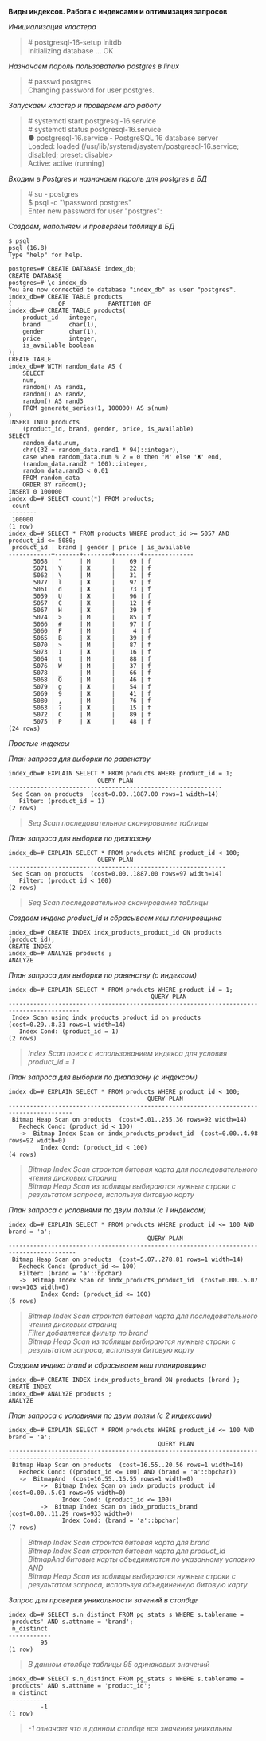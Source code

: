 **Виды индексов. Работа с индексами и оптимизация запросов**  
  
*Инициализация кластера*  
> \# postgresql-16-setup initdb  
> Initializing database ... OK  
  
*Назначаем пароль пользователю postgres в linux*  
> \# passwd postgres  
> Changing password for user postgres.  
  
*Запускаем кластер и проверяем его работу*  
> \# systemctl start postgresql-16.service  
> \# systemctl status postgresql-16.service  
> ● postgresql-16.service - PostgreSQL 16 database server  
> Loaded: loaded (/usr/lib/systemd/system/postgresql-16.service; disabled; preset: disable>  
> Active: active (running)  
  
*Входим в Postgres и назначаем пароль для postgres в БД*  
> \# su - postgres  
> \$ psql -c "\password postgres"  
> Enter new password for user "postgres":  
  
*Создаем, наполняем и проверяем таблицу в БД*  
```
$ psql 
psql (16.8)
Type "help" for help.

postgres=# CREATE DATABASE index_db;
CREATE DATABASE
postgres=# \c index_db 
You are now connected to database "index_db" as user "postgres".
index_db=# CREATE TABLE products 
(             OF            PARTITION OF  
index_db=# CREATE TABLE products(
    product_id   integer,
    brand        char(1),
    gender       char(1),
    price        integer,
    is_available boolean
);
CREATE TABLE
index_db=# WITH random_data AS (
    SELECT
    num,
    random() AS rand1,
    random() AS rand2,
    random() AS rand3
    FROM generate_series(1, 100000) AS s(num)
)
INSERT INTO products
    (product_id, brand, gender, price, is_available)
SELECT
    random_data.num,
    chr((32 + random_data.rand1 * 94)::integer),
    case when random_data.num % 2 = 0 then 'М' else 'Ж' end,
    (random_data.rand2 * 100)::integer,
    random_data.rand3 < 0.01
    FROM random_data
    ORDER BY random();
INSERT 0 100000
index_db=# SELECT count(*) FROM products;
 count  
--------
 100000
(1 row)
index_db=# SELECT * FROM products WHERE product_id >= 5057 AND product_id <= 5080;
 product_id | brand | gender | price | is_available 
------------+-------+--------+-------+--------------
       5058 | "     | М      |    69 | f
       5071 | Y     | Ж      |    22 | f
       5062 | \     | М      |    31 | f
       5077 | l     | Ж      |    97 | f
       5061 | d     | Ж      |    73 | f
       5059 | U     | Ж      |    96 | f
       5057 | C     | Ж      |    12 | f
       5067 | H     | Ж      |    39 | f
       5074 | >     | М      |    85 | f
       5066 | #     | М      |    97 | f
       5060 | F     | М      |     4 | f
       5065 | B     | Ж      |    39 | f
       5070 | >     | М      |    87 | f
       5073 | 1     | Ж      |    16 | f
       5064 | t     | М      |    88 | f
       5076 | W     | М      |    37 | f
       5078 | _     | М      |    66 | f
       5068 | Q     | М      |    46 | f
       5079 | g     | Ж      |    54 | f
       5069 | 9     | Ж      |    41 | f
       5080 | ,     | М      |    76 | f
       5063 | ?     | Ж      |    15 | f
       5072 | C     | М      |    89 | f
       5075 | P     | Ж      |    48 | f
(24 rows)
```
  
*Простые индексы*  
  
*План запроса для выборки по равенству*  
```
index_db=# EXPLAIN SELECT * FROM products WHERE product_id = 1;
                         QUERY PLAN                         
------------------------------------------------------------
 Seq Scan on products  (cost=0.00..1887.00 rows=1 width=14)
   Filter: (product_id = 1)
(2 rows)
```
> *Seq Scan последовательное сканирование таблицы*  
  
*План запроса для выборки по диапазону*  
```
index_db=# EXPLAIN SELECT * FROM products WHERE product_id < 100;
                         QUERY PLAN                          
-------------------------------------------------------------
 Seq Scan on products  (cost=0.00..1887.00 rows=97 width=14)
   Filter: (product_id < 100)
(2 rows)
```
> *Seq Scan последовательное сканирование таблицы*
  
*Создаем индекс product_id и сбрасываем кеш планировщика*  
```
index_db=# CREATE INDEX indx_products_product_id ON products (product_id);
CREATE INDEX
index_db=# ANALYZE products ;
ANALYZE
```
  
*План запроса для выборки по равенству (с индексом)*  
```
index_db=# EXPLAIN SELECT * FROM products WHERE product_id = 1;
                                        QUERY PLAN                                        
------------------------------------------------------------------------------------------
 Index Scan using indx_products_product_id on products  (cost=0.29..8.31 rows=1 width=14)
   Index Cond: (product_id = 1)
(2 rows)
```
> *Index Scan поиск с использованием индекса для условия product_id = 1*  
  
*План запроса для выборки по диапазону (с индексом)*  
```
index_db=# EXPLAIN SELECT * FROM products WHERE product_id < 100;
                                       QUERY PLAN                                       
----------------------------------------------------------------------------------------
 Bitmap Heap Scan on products  (cost=5.01..255.36 rows=92 width=14)
   Recheck Cond: (product_id < 100)
   ->  Bitmap Index Scan on indx_products_product_id  (cost=0.00..4.98 rows=92 width=0)
         Index Cond: (product_id < 100)
(4 rows)
```
> *Bitmap Index Scan строится битовая карта для последовательного чтения дисковых страниц*  
> *Bitmap Heap Scan из таблицы выбираются нужные строки с результатом запроса, используя битовую карту*  
  
*План запроса с условиями по двум полям (с 1 индексом)*  
```
index_db=# EXPLAIN SELECT * FROM products WHERE product_id <= 100 AND brand = 'a';
                                       QUERY PLAN                                        
-----------------------------------------------------------------------------------------
 Bitmap Heap Scan on products  (cost=5.07..278.81 rows=1 width=14)
   Recheck Cond: (product_id <= 100)
   Filter: (brand = 'a'::bpchar)
   ->  Bitmap Index Scan on indx_products_product_id  (cost=0.00..5.07 rows=103 width=0)
         Index Cond: (product_id <= 100)
(5 rows)
```
> *Bitmap Index Scan строится битовая карта для последовательного чтения дисковых страниц*  
> *Filter добавляется фильтр по brand*  
> *Bitmap Heap Scan из таблицы выбираются нужные строки с результатом запроса, используя битовую карту*  
  
*Создаем индекс brand и сбрасываем кеш планировщика*  
```
index_db=# CREATE INDEX indx_products_brand ON products (brand );
CREATE INDEX
index_db=# ANALYZE products ;
ANALYZE
```
  
*План запроса с условиями по двум полям (с 2 индексами)*  
```
index_db=# EXPLAIN SELECT * FROM products WHERE product_id <= 100 AND brand = 'a';
                                          QUERY PLAN                                          
----------------------------------------------------------------------------------------------
 Bitmap Heap Scan on products  (cost=16.55..20.56 rows=1 width=14)
   Recheck Cond: ((product_id <= 100) AND (brand = 'a'::bpchar))
   ->  BitmapAnd  (cost=16.55..16.55 rows=1 width=0)
         ->  Bitmap Index Scan on indx_products_product_id  (cost=0.00..5.01 rows=95 width=0)
               Index Cond: (product_id <= 100)
         ->  Bitmap Index Scan on indx_products_brand  (cost=0.00..11.29 rows=933 width=0)
               Index Cond: (brand = 'a'::bpchar)
(7 rows)
```
> *Bitmap Index Scan строится битовая карта для brand*  
> *Bitmap Index Scan строится битовая карта для product_id*  
> *BitmapAnd битовые карты объединяются по указанному условию AND*  
> *Bitmap Heap Scan из таблицы выбираются нужные строки с результатом запроса, используя объединенную битовую карту*  
  
*Запрос для проверки уникальности зачений в столбце*  
```
index_db=# SELECT s.n_distinct FROM pg_stats s WHERE s.tablename = 'products' AND s.attname = 'brand';
 n_distinct 
------------
         95
(1 row)
```
> *В данном столбце таблицы 95 одинаковых значений*  
```
index_db=# SELECT s.n_distinct FROM pg_stats s WHERE s.tablename = 'products' AND s.attname = 'product_id';
 n_distinct 
------------
         -1
(1 row)
```
> *-1 означает что в данном столбце все значения уникальны*  
  
